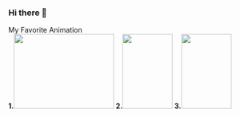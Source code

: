 ### Hi there 👋

<!--
**hrnsh/hrnsh** is a ✨ _special_ ✨ repository because its `README.md` (this file) appears on your GitHub profile.

Here are some ideas to get you started:


-->
<div> My Favorite Animation <br>
        <strong>1.</strong><img src="https://i.ytimg.com/vi/KonNI2O7_Wk/maxresdefault.jpg" style="float:none; width : 200px; height : 150px;">
        <strong>2.</strong><img src="https://image.yes24.com/goods/90114544/XL" style="float:none; width : 100px; height : 150px;">
        <strong>3.</strong><img src="https://sm.ign.com/ign_kr/screenshot/default/rx4ddcc5fzg3a4aqyytrw31owmhpmvop-1280_fcpy.jpg" style="float:none; width : 100px; height : 150px;">
    </div>


